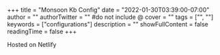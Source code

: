 +++
title = "Monsoon Kb Config"
date = "2022-01-30T03:39:00-07:00"
author = ""
authorTwitter = "" #do not include @
cover = ""
tags = ["", ""]
keywords = ["configurations"]
description = ""
showFullContent = false
readingTime = false
+++

Hosted on Netlify